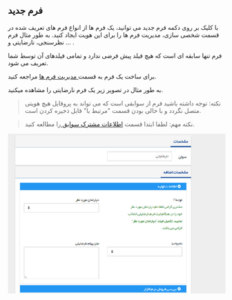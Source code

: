 ﻿## فرم جدید

با کلیک بر روی دکمه فرم جدید می توانید، یک فرم ها  از انواع فرم های تعریف شده در قسمت شخصی سازی، مدیریت فرم ها را برای این هویت ایجاد کنید. به طور مثال فرم نظرسنجی، نارضایتی و ... .

 فرم تنها سابقه ای است که هیچ فیلد پیش فرضی ندارد و تمامی فیلدهای آن توسط شما تعریف می شود.

برای ساخت یک فرم به قسمت[ مدیریت فرم ها](https://github.com/1stco/PayamGostarDocs/blob/master/help%202.5.4/Settings/Personalization-crm/Form-management/Form-management.md) مراجعه کنید.

به طور مثال در تصویر زیر یک فرم نارضایتی را مشاهده میکنید.

> نکته: توجه داشته باشید فرم از سوابقی است که می تواند به پروفایل هیچ هویتی متصل نگردد و با خالی بودن قسمت "مرتبط با" قابل ذخیره کردن است.

> نکته مهم: لطفا ابتدا قسمت [ اطلاعات مشترک سوابق ](https://github.com/1stco/PayamGostarDocs/blob/master/help%202.5.4/Integrated-bank/Database/Records/Joint-record-information/Joint-record-information.md)را مطالعه کنید.


![](Form.jpg)
